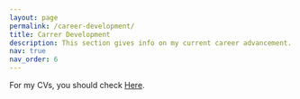 ```yaml
---
layout: page
permalink: /career-development/
title: Carrer Development
description: This section gives info on my current career advancement.
nav: true
nav_order: 6
---
```


For my CVs, you should check [Here](https://yanrabe.github.io/cv/).
